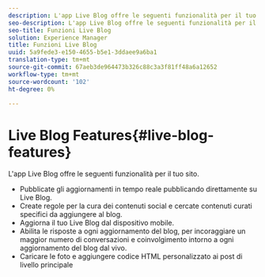 ```yaml
---
description: L'app Live Blog offre le seguenti funzionalità per il tuo sito.
seo-description: L'app Live Blog offre le seguenti funzionalità per il tuo sito.
seo-title: Funzioni Live Blog
solution: Experience Manager
title: Funzioni Live Blog
uuid: 5a9fede3-e150-4655-b5e1-3ddaee9a6ba1
translation-type: tm+mt
source-git-commit: 67aeb3de964473b326c88c3a3f81ff48a6a12652
workflow-type: tm+mt
source-wordcount: '102'
ht-degree: 0%

---
```



# Live Blog Features{#live-blog-features}

L&#39;app Live Blog offre le seguenti funzionalità per il tuo sito.



* Pubblicate gli aggiornamenti in tempo reale pubblicando direttamente su Live Blog.
* Create regole per la cura dei contenuti social e cercate contenuti curati specifici da aggiungere al blog.
* Aggiorna il tuo Live Blog dal dispositivo mobile.
* Abilita le risposte a ogni aggiornamento del blog, per incoraggiare un maggior numero di conversazioni e coinvolgimento intorno a ogni aggiornamento del blog dal vivo.
* Caricare le foto e aggiungere codice HTML personalizzato ai post di livello principale

